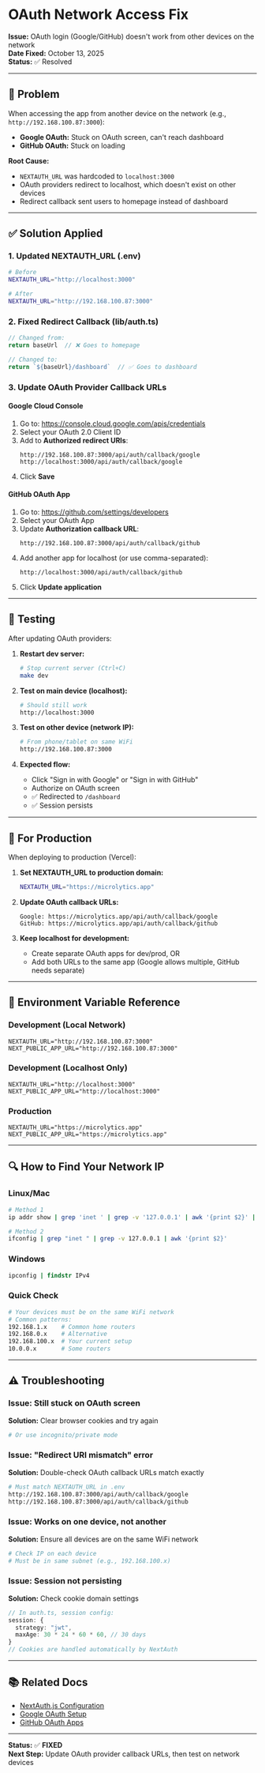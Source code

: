 # OAuth Network Access Fix

**Issue:** OAuth login (Google/GitHub) doesn't work from other devices on the network  
**Date Fixed:** October 13, 2025  
**Status:** ✅ Resolved

---

## 🐛 Problem

When accessing the app from another device on the network (e.g., `http://192.168.100.87:3000`):
- **Google OAuth:** Stuck on OAuth screen, can't reach dashboard
- **GitHub OAuth:** Stuck on loading

**Root Cause:**
- `NEXTAUTH_URL` was hardcoded to `localhost:3000`
- OAuth providers redirect to localhost, which doesn't exist on other devices
- Redirect callback sent users to homepage instead of dashboard

---

## ✅ Solution Applied

### 1. Updated NEXTAUTH_URL (.env)
```bash
# Before
NEXTAUTH_URL="http://localhost:3000"

# After
NEXTAUTH_URL="http://192.168.100.87:3000"
```

### 2. Fixed Redirect Callback (lib/auth.ts)
```typescript
// Changed from:
return baseUrl  // ❌ Goes to homepage

// Changed to:
return `${baseUrl}/dashboard`  // ✅ Goes to dashboard
```

### 3. Update OAuth Provider Callback URLs

#### Google Cloud Console
1. Go to: https://console.cloud.google.com/apis/credentials
2. Select your OAuth 2.0 Client ID
3. Add to **Authorized redirect URIs**:
   ```
   http://192.168.100.87:3000/api/auth/callback/google
   http://localhost:3000/api/auth/callback/google
   ```
4. Click **Save**

#### GitHub OAuth App
1. Go to: https://github.com/settings/developers
2. Select your OAuth App
3. Update **Authorization callback URL**:
   ```
   http://192.168.100.87:3000/api/auth/callback/github
   ```
4. Add another app for localhost (or use comma-separated):
   ```
   http://localhost:3000/api/auth/callback/github
   ```
5. Click **Update application**

---

## 🧪 Testing

After updating OAuth providers:

1. **Restart dev server:**
   ```bash
   # Stop current server (Ctrl+C)
   make dev
   ```

2. **Test on main device (localhost):**
   ```bash
   # Should still work
   http://localhost:3000
   ```

3. **Test on other device (network IP):**
   ```bash
   # From phone/tablet on same WiFi
   http://192.168.100.87:3000
   ```

4. **Expected flow:**
   - Click "Sign in with Google" or "Sign in with GitHub"
   - Authorize on OAuth screen
   - ✅ Redirected to `/dashboard`
   - ✅ Session persists

---

## 🔄 For Production

When deploying to production (Vercel):

1. **Set NEXTAUTH_URL to production domain:**
   ```bash
   NEXTAUTH_URL="https://microlytics.app"
   ```

2. **Update OAuth callback URLs:**
   ```
   Google: https://microlytics.app/api/auth/callback/google
   GitHub: https://microlytics.app/api/auth/callback/github
   ```

3. **Keep localhost for development:**
   - Create separate OAuth apps for dev/prod, OR
   - Add both URLs to the same app (Google allows multiple, GitHub needs separate)

---

## 📝 Environment Variable Reference

### Development (Local Network)
```env
NEXTAUTH_URL="http://192.168.100.87:3000"
NEXT_PUBLIC_APP_URL="http://192.168.100.87:3000"
```

### Development (Localhost Only)
```env
NEXTAUTH_URL="http://localhost:3000"
NEXT_PUBLIC_APP_URL="http://localhost:3000"
```

### Production
```env
NEXTAUTH_URL="https://microlytics.app"
NEXT_PUBLIC_APP_URL="https://microlytics.app"
```

---

## 🔍 How to Find Your Network IP

### Linux/Mac
```bash
# Method 1
ip addr show | grep 'inet ' | grep -v '127.0.0.1' | awk '{print $2}' | cut -d'/' -f1 | head -1

# Method 2
ifconfig | grep "inet " | grep -v 127.0.0.1 | awk '{print $2}'
```

### Windows
```cmd
ipconfig | findstr IPv4
```

### Quick Check
```bash
# Your devices must be on the same WiFi network
# Common patterns:
192.168.1.x    # Common home routers
192.168.0.x    # Alternative
192.168.100.x  # Your current setup
10.0.0.x       # Some routers
```

---

## ⚠️ Troubleshooting

### Issue: Still stuck on OAuth screen
**Solution:** Clear browser cookies and try again
```bash
# Or use incognito/private mode
```

### Issue: "Redirect URI mismatch" error
**Solution:** Double-check OAuth callback URLs match exactly
```bash
# Must match NEXTAUTH_URL in .env
http://192.168.100.87:3000/api/auth/callback/google
http://192.168.100.87:3000/api/auth/callback/github
```

### Issue: Works on one device, not another
**Solution:** Ensure all devices are on the same WiFi network
```bash
# Check IP on each device
# Must be in same subnet (e.g., 192.168.100.x)
```

### Issue: Session not persisting
**Solution:** Check cookie domain settings
```typescript
// In auth.ts, session config:
session: {
  strategy: "jwt",
  maxAge: 30 * 24 * 60 * 60, // 30 days
}
// Cookies are handled automatically by NextAuth
```

---

## 📚 Related Docs

- [NextAuth.js Configuration](https://authjs.dev/guides/configuring-oauth-providers)
- [Google OAuth Setup](https://console.cloud.google.com/apis/credentials)
- [GitHub OAuth Apps](https://github.com/settings/developers)

---

**Status:** ✅ **FIXED**  
**Next Step:** Update OAuth provider callback URLs, then test on network devices

